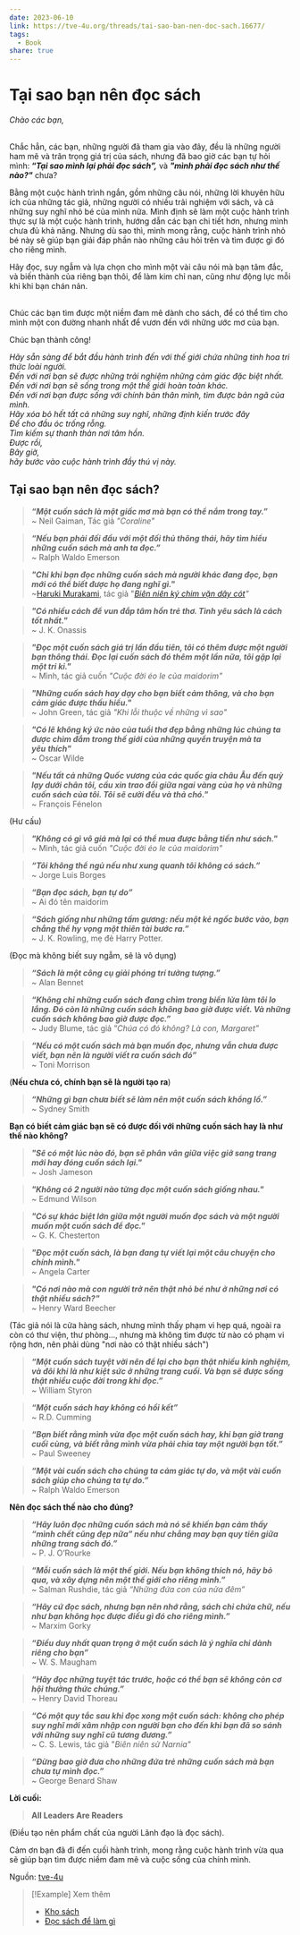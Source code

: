 ```yaml
---
date: 2023-06-10
link: https://tve-4u.org/threads/tai-sao-ban-nen-doc-sach.16677/
tags:
  - Book
share: true
---
```


# Tại sao bạn nên đọc sách
_Chào các bạn,_  
​

Chắc hẳn, các bạn, những người đã tham gia vào đây, đều là những người ham mê và trân trọng giá trị của sách, nhưng đã bao giờ các bạn tự hỏi mình: **“_Tại sao mình lại phải đọc sách”,_** và **_"mình phải đọc sách như thế nào?"_** chưa?​

  
Bằng một cuộc hành trình ngắn, gồm những câu nói, những lời khuyên hữu ích của những tác giả, những người có nhiều trải nghiệm với sách, và cả những suy nghĩ nhỏ bé của mình nữa. Mình định sẽ làm một cuộc hành trình thực sự là một cuộc hành trình, hướng dẫn các bạn chi tiết hơn, nhưng mình chưa đủ khả năng. Nhưng dù sao thì, mình mong rằng, cuộc hành trình nhỏ bé này sẽ giúp bạn giải đáp phần nào những câu hỏi trên và tìm được gì đó cho riêng mình.  
  
Hãy đọc, suy ngẫm và lựa chọn cho mình một vài câu nói mà bạn tâm đắc, và biến thành của riêng bạn thôi, để làm kim chỉ nan, cũng như động lực mỗi khi khi bạn chán nản.  
​

Chúc các bạn tìm được một niềm đam mê dành cho sách, để có thể tìm cho mình một con đường nhanh nhất để vươn đến với những ước mơ của bạn.​

  
Chúc bạn thành công!​

  
_Hãy sẵn sàng để bắt đầu hành trình đến với thế giới chứa những tinh hoa tri thức loài người.  
Đến với nơi bạn sẽ được những trải nghiệm những cảm giác đặc biệt nhất.  
Đến với nơi bạn sẽ sống trong một thế giới hoàn toàn khác.  
Đến với nơi bạn được sống với chính bản thân mình, tìm được bản ngã của mình.  
Hãy xóa bỏ hết tất cả những suy nghĩ, những định kiến trước đây  
Để cho đầu óc trống rỗng.  
Tìm kiếm sự thanh thản nơi tâm hồn.  
Được rồi,  
Bây giờ,  
hãy bước vào cuộc hành trình đầy thú vị này._  
  
  
## Tại sao bạn nên đọc sách?
  
> **_“Một cuốn sách là một giấc mơ mà bạn có thể nắm trong tay.”_**  
> ~ Neil Gaiman, Tác giả _"Coraline"_  
  
>**_“Nếu bạn phải đối đầu với một đối thủ thông thái, hãy tìm hiểu những cuốn sách mà anh ta đọc.”_**  
>~ Ralph Waldo Emerson  
  
> **_"Chỉ khi bạn đọc những cuốn sách mà người khác đang đọc, bạn mới có thể biết được họ đang nghĩ gì."_**  
> ~[Haruki Murakami](../../Haruki%20Murakami.md), tác giả "_[Biên niên ký chim vặn dây cót](../../Bi%C3%AAn%20Ni%C3%AAn%20K%C3%BD%20Chim%20V%E1%BA%B7n%20D%C3%A2y%20C%C3%B3t.md)"_  
  
> **_"Có nhiều cách để vun đắp tâm hồn trẻ thơ. Tình yêu sách là cách tốt nhất."_**  
> ~ J. K. Onassis  
  
> **_"Đọc một cuốn sách giá trị lần đầu tiên, tôi có thêm được một người bạn thông thái. Đọc lại cuốn sách đó thêm một lần nữa, tôi gặp lại một tri kỉ."_**  
> ~ Mình, tác giả cuốn _"Cuộc đời éo le của maidorim"_  
  
> **_"Những cuốn sách hay dạy cho bạn biết cảm thông, và cho bạn cảm giác được thấu hiểu."_**  
> ~ John Green, tác giả _"Khi lỗi thuộc về những vì sao"_  
  
> **_"Có lẽ không ký ức nào của tuổi thơ đẹp bằng những lúc chúng ta được chìm đắm trong thế giới của những quyển truyện mà ta yêu_** **_thích"_**  
> ~ Oscar Wilde  
  
> **_"Nếu tất cả những Quốc vương của các quốc gia châu Âu đến quỳ lạy dưới chân tôi, cầu xin trao đổi giữa ngai vàng của họ và những cuốn sách của tôi. Tôi sẽ cười đểu và thả chó."_**  
> ~ François Fénelon  
  
  
(Hư cấu)  
  
> **_"Không có gì vô giá mà lại có thể mua được bằng tiền như sách."_**  
> ~ Mình, tác giả cuốn _"Cuộc đời éo le của maidorim"_  
  
> **_“Tôi không thể ngủ nếu như xung quanh tôi không có sách.”_**  
> ~ Jorge Luis Borges  
  
> **_“Bạn đọc sách, bạn tự do”_**  
> ~ Ai đó tên maidorim  
  
> **_“Sách giống như những tấm gương: nếu một kẻ ngốc bước vào, bạn chẳng thể hy vọng một thiên tài bước ra.”_**  
> ~ J. K. Rowling, mẹ đẻ Harry Potter.  
  
(Đọc mà không biết suy ngẫm, sẽ là vô dụng)  
  
> **_“Sách là một công cụ giải phóng trí tưởng tượng.”_**  
> ~ Alan Bennet  
  
> **_“Không chỉ những cuốn sách đang chìm trong biển lửa làm tôi lo lắng. Đó còn là những cuốn sách không bao giờ được viết. Và những cuốn sách không bao giờ được đọc.”_**  
> ~ Judy Blume, tác giả ”_Chúa có đó không? Là con, Margaret”_  
  
> **_“Nếu có một cuốn sách mà bạn muốn đọc, nhưng vẫn chưa được viết, bạn nên là người viết ra cuốn sách đó”_**  
> ~ Toni Morrison  
  
(**Nếu chưa có, chính bạn sẽ là người tạo ra**)  
  
> **_“Những gì bạn chưa biết sẽ làm nên một cuốn sách khổng lồ.”_**  
> ~ Sydney Smith  
  
**Bạn có biết cảm giác bạn sẽ có được đối với những cuốn sách hay là như thế nào không?**  
  
> **_"Sẽ có một lúc nào đó, bạn sẽ phân vân giữa việc giở sang trang mới hay đóng cuốn sách lại."_**  
> ~ Josh Jameson  
  
> **_"Không có 2 người nào từng đọc một cuốn sách giống nhau."_**  
> ~ Edmund Wilson  
  
> **_"Có sự khác biệt lớn giữa một người muốn đọc sách và một người muốn một cuốn sách để đọc."_**  
> ~ G. K. Chesterton  
  
> **_"Đọc một cuốn sách, là bạn đang tự viết lại một câu chuyện cho chính mình."_**  
> ~ Angela Carter  
  
> **_"Có nơi nào mà con người trở nên thật nhỏ bé như ở những nơi có thật nhiều sách?"_**  
> ~ Henry Ward Beecher  
  
(Tác giả nói là cửa hàng sách, nhưng mình thấy phạm vi hẹp quá, ngoài ra còn có thư viện, thư phòng..., nhưng mà không tìm được từ nào có phạm vi rộng hơn, nên phải dùng "nơi nào có thật nhiều sách")  
  
> **_“Một cuốn sách tuyệt vời nên để lại cho bạn thật nhiều kinh nghiệm, và đôi khi là như kiệt sức ở những trang cuối. Và bạn sẽ được sống thật nhiều cuộc đời trong khi đọc.”_**  
> ~ William Styron  
  
> **_“Một cuốn sách hay không có hồi kết”_**  
> ~ R.D. Cumming  
  
> **_“Bạn biết rằng mình vừa đọc một cuốn sách hay, khi bạn giở trang cuối cùng, và biết rằng mình vừa phải chia tay một người bạn tốt.”_**  
> ~ Paul Sweeney  
  
> **_“Một vài cuốn sách cho chúng ta cảm giác tự do, và một vài cuốn sách giúp cho chúng ta tự do.”_**  
> ~ Ralph Waldo Emerson  
  
  
**Nên đọc sách thế nào cho đúng?**  
  
> **_“Hãy luôn đọc những cuốn sách mà nó sẽ khiến bạn cảm thấy “mình chết cũng đẹp nữa” nếu như chẳng may bạn quy tiên giữa những trang sách đó.”_**  
> ~ P. J. O’Rourke  
  
> **_“Mỗi cuốn sách là một thế giới. Nếu bạn không thích nó, hãy bỏ qua, và xây dựng nên một thế giới cho riêng mình.”_**  
> ~ Salman Rushdie, tác giả _“Những đứa con của nửa đêm”_  
  
> **_“Hãy cứ đọc sách, nhưng bạn nên nhớ rằng, sách chỉ chứa chữ, nếu như bạn không học được điều gì đó cho riêng mình.”_**  
> ~ Marxim Gorky  
  
> **_“Điều duy nhất quan trọng ở một cuốn sách là ý nghĩa chỉ dành riêng cho bạn”_**  
> ~ W. S. Maugham  
  
> **_“Hãy đọc những tuyệt tác trước, hoặc có thể bạn sẽ không còn cơ hội thưởng thức chúng.”_**  
> ~ Henry David Thoreau  
  
> **_“Có một quy tắc sau khi đọc xong một cuốn sách: không cho phép suy nghĩ mới xâm nhập con người bạn cho đến khi bạn đã so sánh với những suy nghĩ cũ tương đương.”_**  
> ~ C. S. Lewis, tác giả "_Biên niên sử Narnia"_  
  
> **_“Đừng bao giờ đưa cho những đứa trẻ những cuốn sách mà bạn chưa tự mình đọc.”_**  
> ~ George Benard Shaw  
  
  
**Lời cuối:**  
  
> **All Leaders Are Readers**  
  
(Điều tạo nên phẩm chất của người Lãnh đạo là đọc sách).  
  
Cảm ơn bạn đã đi đến cuối hành trình, mong rằng cuộc hành trình vừa qua sẽ giúp bạn tìm được niềm đam mê và cuộc sống của chính mình.


Nguồn: [tve-4u](https://tve-4u.org/threads/tai-sao-ban-nen-doc-sach.16677/)

> [!Example] Xem thêm
> - [Kho sách](./Kho%20s%C3%A1ch.md)
> - [Đọc sách để làm gì](./%C4%90%E1%BB%8Dc%20s%C3%A1ch%20%C4%91%E1%BB%83%20l%C3%A0m%20g%C3%AC.md)